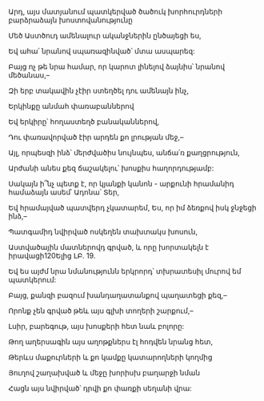 Արդ, այս մատյանում պատկերված ծածուկ խորհուրդների բարձրաձայն խոստովանությունը

Մեծ Աստծուդ ամենալուր ականջներին ընծայեցի ես,

Եվ ահա՛ նրանով սպառազինված՝ մտա ասպարեզ:

Բայց ոչ թե նրա համար, որ կարոտ լինելով ձայնիս՝ նրանով մեծանաս,–

Զի երբ տակավին չէիր ստեղծել դու ամենայն ինչ,

Երկինքը անմահ փառաբաններով

Եվ երկիրը՝ հողաստեղծ բանականներով,

Դու փառավորված էիր արդեն քո լրության մեջ,–

Այլ, որպեսզի ինձ՝ մերժվածիս նույնպես, անճա՛ռ քաղցրություն,

Արժանի անես քեզ ճաշակելու՝ խոսքիս հաղորդությամբ:

Սակայն ի՞նչ պետք է, որ կյանքի կանոն - արքունի հրամանիդ համաձայն ասեմ՝ Ադոնա՝ Տեր,

Եվ հրամայված պատվերդ չկատարեմ, Ես, որ իմ ձեռքով իսկ ջնջեցի ինձ,–

Պատգամիդ նվիրված ոսկեղեն տախտակս խոսուն,

Աստվածային մատներովդ գրված, և որը խորտակելն է իրավացի120Ելից ԼԲ. 19.

Եվ ես այժմ նրա նմանությունն երկրորդ՝ տխրատեսիլ մուրով եմ պատկերում:

Բայց, քանզի բազում խանդաղատանքով պաղատեցի քեզ,–

Որոնք չեն գրված թեև այս գլխի տողերի շարքում,–

Լսիր, բարեգութ, այս խոսքերի հետ նաև բոլորը:

Թող աղերսագին այս աղոթքներս էլ հոդվեն նրանց հետ,

Թերևս մաքուրների և քո կամքը կատարողների կողմից

Յուղով շաղախված և մեջը խորիսխ բաղարջի նման

Հացն այս նվիրված՝ դրվի քո փառքի սեղանի վրա:
